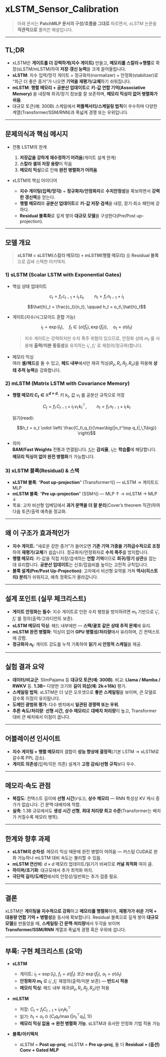# xLSTM_Sensor_Calibration

> 아래 문서는 **PatchMLP 문서의 구성/흐름을 그대로** 따르면서, xLSTM 논문을 **직관적으로** 풀어쓴 해설입니다. 

---

## TL;DR

- xLSTM은 **게이트를 더 강력하게(지수 게이트)** 만들고, **메모리를 스칼라→행렬**로 확장(sLSTM/mLSTM)하여 **저장·갱신 능력**을 크게 끌어올립니다.  
- **sLSTM**: 지수 입력/망각 게이트 + 정규화자(normalizer) + 안정화(stabilizer)로 “최근 더 좋은 증거”가 나오면 **기억을 재평가/교체**하기 쉬워집니다.  
- **mLSTM**: **행렬 메모리 + 공분산 업데이트**로 **키-값 연합 기억(Associative Memory)** 을 내장해 희귀/장기 정보를 잘 보존하며, **메모리 믹싱이 없어 병렬화가 쉬움**.  
- 대규모 토큰(예: 300B) 스케일에서 **퍼플렉서티/스케일링 법칙**이 우수하며 다양한 계열(Transformer/SSM/RNN)과 폭넓게 경쟁 또는 우위입니다.

---

## 문제의식과 핵심 메시지

- 전통 LSTM의 한계
  1) **저장값을 강하게 재수정하기 어려움**(게이트 설계 한계)  
  2) **스칼라 셀의 저장 용량**이 작음  
  3) **메모리 믹싱**으로 인해 **완전 병렬화가 어려움**

- xLSTM의 핵심 아이디어
  - **지수 게이팅(입력/망각)** + **정규화자/안정화자**로 **수치안정성**을 확보하면서 **강력한 갱신력**을 얻는다.  
  - **행렬 메모리**와 **공분산 업데이트**로 **키-값 저장·검색**을 내장, 장기·희소 패턴에 강하다.  
  - **Residual 블록화**로 깊게 쌓아 **대규모 모델**을 구성한다(Pre/Post up-projection).

---

## 모델 개요

> **xLSTM = sLSTM(스칼라 메모리) + mLSTM(행렬 메모리)** 를 **Residual 블록**으로 감싸 스택한 아키텍처.

### 1) sLSTM (Scalar LSTM with Exponential Gates)

- 핵심 상태 업데이트

  
  $$c_t = f_t\,c_{t-1} + i_t\,z_t,\qquad
  n_t = f_t\,n_{t-1} + i_t$$

  $$\hat{h}_t = \frac{c_t}{n_t}, \qquad
  h_t = o_t\,\hat{h}_t$$

- 게이트(지수/시그모이드 혼합 가능)

  
  $$i_t = \exp(\tilde{i}_t),\quad
  f_t \in \{\sigma(\tilde{f}_t),\,\exp(\tilde{f}_t)\},\quad
  o_t = \sigma(\tilde{o}_t)$$

  > 지수 게이트는 강력하지만 수치 폭주 위험이 있으므로, 안정화 상태 $m_t$ 를 사용해 **출력/미분 동등성**을 유지하는 $i_t', f_t'$ 로 재정의(정규화)합니다.

- 메모리 믹싱  
  여러 **셀/헤드**를 둘 수 있고, **헤드 내부**에서만 재귀 믹싱($R_z, R_i, R_f, R_o$)을 허용해 **상태 추적 능력**을 강화합니다.

### 2) mLSTM (Matrix LSTM with Covariance Memory)

- **행렬 메모리 $C_t \in \mathbb{R}^{d\times d}$**: 키 $k_t$, 값 $v_t$ 를 공분산 규칙으로 저장

  
  $$C_t = f_t\,C_{t-1} + i_t\,v_t\,k_t^\top,\qquad
  n_t = f_t\,n_{t-1} + i_t\,k_t$$

  읽기(read):

  
  $$h_t = o_t \odot \left( \frac{C_t\,q_t}{\max\big(|n_t^\top q_t|,\,1\big)} \right)$$

- 의미  
  **BAM/Fast Weights** 전통과 연결됩니다. $f_t$는 **감쇠율**, $i_t$는 **학습률**에 해당합니다. **메모리 믹싱이 없어 완전 병렬화**가 가능합니다.

### 3) xLSTM 블록(Residual) & 스택

- **sLSTM 블록**: “**Post up-projection**” (Transformer식) — sLSTM → 게이트드 MLP  
- **mLSTM 블록**: “**Pre up-projection**” (SSM식) — MLP ↑ → mLSTM → MLP ↓  
- 목표: 고차 비선형 임베딩에서 **과거 문맥을 더 잘 분리**(Cover’s theorem 직관)하여 다음 토큰/출력 예측을 정교화.

---

## 왜 이 구조가 효과적인가

- **지수 게이트**: “새로운 강한 증거”가 들어오면 **기존 기억 가중을 기하급수적으로 조정**하여 **재평가/교체**가 쉽습니다. 정규화자/안정화자로 **수치 폭주**를 방지합니다.  
- **행렬 메모리**: 키-값을 직접 저장/검색하는 **연합 기억**이므로 **희귀/장기 상관**을 잡는 데 유리합니다. **공분산 업데이트**는 신호/잡음비를 높이는 고전적 규칙입니다.  
- **블록 설계(Pre/Post Up-Projection)**: 고차에서 비선형 요약을 거쳐 **역사(히스토리) 분리**가 쉬워지고, 예측 정확도가 올라갑니다.

---

## 설계 포인트 (실무 체크리스트)

- **게이트 안정화는 필수**: 지수 게이트로 인한 수치 팽창을 방지하려면 $m_t$ 기반으로 $i_t', f_t'$ 를 정의(출력/그라디언트 보존).  
- **sLSTM 메모리 믹싱**: 헤드 내부에만 — **스택/괄호 같은 상태 추적 문제**에 유리.  
- **mLSTM 완전 병렬화**: 믹싱이 없어 **GPU 병렬성/처리량**에서 유리하며, 긴 컨텍스트에 강함.  
- **정규화자 $n_t$**: 게이트 강도를 누적 기록하여 **읽기 시 안정적 스케일**을 제공.

---

## 실험 결과 요약

- **데이터/비교군**: SlimPajama 등 **대규모 토큰(예: 300B)**. 비교: **Llama / Mamba / RWKV** 등. **1.3B~** 다양한 크기와 **길이 외삽(예: 2k→16k)** 평가.  
- **스케일링 법칙**: xLSTM은 더 낮은 오프셋으로 **좋은 스케일링**을 보이며, 큰 모델로 갈수록 이점이 유지됩니다.  
- **도메인 광범위 평가**: 다수 벤치에서 **일관된 경쟁력 또는 우위**.  
- **추론 속도/처리량**: **선형 시간, 상수 메모리**로 **대배치 처리량**이 높고, Transformer 대비 큰 배치에서 이점이 큽니다.

---

## 어블레이션 인사이트

- **지수 게이팅 + 행렬 메모리**의 결합이 **성능 향상에 결정적**(기본 LSTM → xLSTM로 갈수록 PPL 감소).  
- **게이트 의존성**(입력/히든 의존) 설계가 **고정 감쇠/선형 규칙**보다 우수.

---

## 메모리·속도 관점

- **복잡도**: 컨텍스트 길이에 **선형 시간**($\mathcal{O}(L)$), **상수 메모리** — RNN 특성상 KV 캐시 증가가 없습니다. 긴 문맥·대배치에 적합.  
- **실측**: 1.3B 규모에서도 **생성 시간 선형**, **최대 처리량 최고 수준**(Transformer는 배치가 커질수록 메모리 병목).

---

## 한계와 향후 과제

- **sLSTM의 순차성**: 메모리 믹싱 때문에 완전 병렬이 어려움 — 커스텀 CUDA로 완화 가능하나 mLSTM 대비 속도는 불리할 수 있음.  
- **mLSTM 연산비**: $d\times d$ 메모리 업데이트/읽기가 비싸므로 **커널 최적화** 여지 큼.  
- **하이퍼/초기화**: 대규모에서 추가 최적화 여지.  
- **극단적 길이/도메인**에서의 안정성/일반화는 추가 검증 필요.

---

## 결론

xLSTM은 **게이팅을 지수적으로 강화**하고 **메모리를 행렬화**하여, **재평가가 쉬운 기억 + 대용량 연합 기억 + 병렬성**을 동시에 확보합니다. Residual 블록으로 깊게 쌓아 **대규모 모델**을 만들었을 때, **스케일링·긴 문맥·처리량**에서 두각을 보이며 **Transformer/SSM/RNN** 계열과 폭넓게 경쟁 혹은 우위에 섭니다.

---

## 부록: 구현 체크리스트 (요약)

- **sLSTM**
  - 게이트: $i_t=\exp(\tilde{i}_t)$, $f_t=\sigma(\tilde{f}_t)$ *또는* $\exp(\tilde{f}_t)$, $o_t=\sigma(\tilde{o}_t)$  
  - **안정화자 $m_t$** 로 $i_t', f_t'$ 재정의(출력/미분 보존) — **반드시 적용**  
  - **메모리 믹싱**: 헤드 내부 재귀($R_z,R_i,R_f,R_o$)만 허용

- **mLSTM**
  - 저장: $C_t = f_t C_{t-1} + i_t v_t k_t^\top$  
  - 읽기: $h_t = o_t \odot \big(C_t q_t / \max(|n_t^\top q_t|,1)\big)$  
  - **메모리 믹싱 없음 → 완전 병렬화 가능**. sLSTM과 유사한 안정화 기법 적용 가능

- **블록/아키텍처**
  - sLSTM = **Post up-proj**, mLSTM = **Pre up-proj**, 둘 다 **Residual + (옵션) Conv + Gated MLP**


